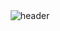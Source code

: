 
<center> <img alt="header" src="https://molhamsyr.github.io/cdn/Header.jpg" align="center"> </center>
